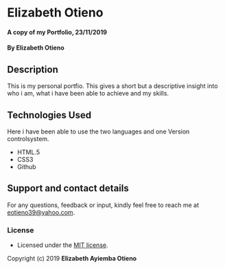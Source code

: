 # Elizabeth Otieno
#### A copy of my Portfolio, 23/11/2019
#### By **Elizabeth Otieno**
## Description
This is my personal portfio. This gives a short but a descriptive insight into who i am, what i have been able to achieve and my skills. 

## Technologies Used
Here i have been able to use the two languages and one Version controlsystem.
* HTML.5
* CSS3
* Github

## Support and contact details
For any questions, feedback or input, kindly feel free to reach me at eotieno39@yahoo.com.
### License
- Licensed under the  [MIT license](LICENSE).

Copyright (c) 2019 **Elizabeth Ayiemba Otieno**